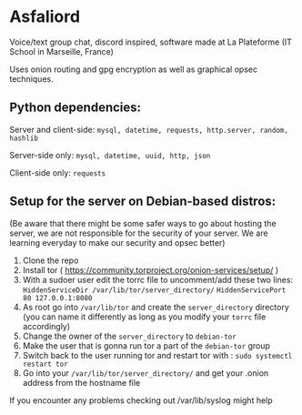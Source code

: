 # Asfaliord
Voice/text group chat, discord inspired, software made at La Plateforme (IT School in Marseille, France)

Uses onion routing and gpg encryption as well as graphical opsec techniques.

**Python dependencies:** 
---

Server and client-side: 
`mysql, datetime, requests, http.server, random, hashlib`

Server-side only:
`mysql, datetime, uuid, http, json`

Client-side only:
`requests`

**Setup for the server on Debian-based distros:**
---

(Be aware that there might be some safer ways to go about hosting the server, we are not responsible for the security of your server. We are learning everyday to make our security and opsec better)

1. Clone the repo
2. Install tor ( https://community.torproject.org/onion-services/setup/ )
3. With a sudoer user edit the torrc file to uncomment/add these two lines: 
`HiddenServiceDir /var/lib/tor/server_directory/`
`HiddenServicePort 80 127.0.0.1:8080`
4. As root go into `/var/lib/tor` and create the `server_directory` directory (you can name it differently as long as you modify your `torrc` file accordingly)
5. Change the owner of the `server_directory` to `debian-tor`
6. Make the user that is gonna run tor a part of the `debian-tor` group
7. Switch back to the user running tor and restart tor with : `sudo systemctl restart tor`
8. Go into your `/var/lib/tor/server_directory/` and get your .onion address from the hostname file

If you encounter any problems checking out /var/lib/syslog might help
